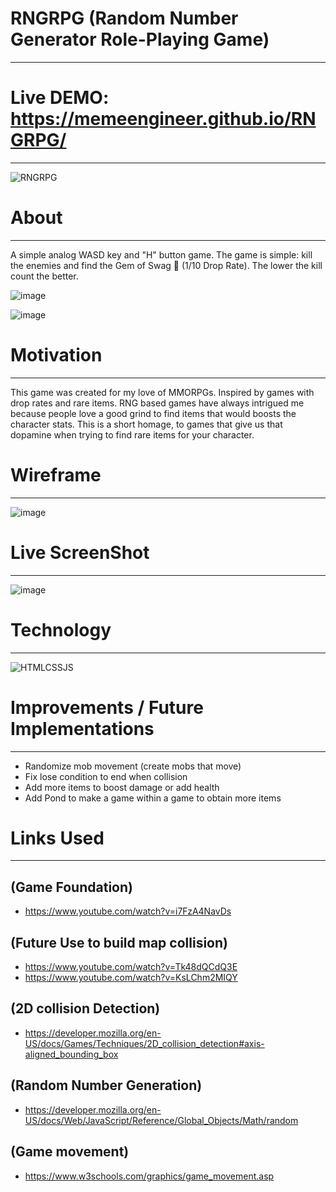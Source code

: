 # RNGRPG (Random Number Generator Role-Playing Game)
_____________
# Live DEMO: https://memeengineer.github.io/RNGRPG/
_____________

![RNGRPG](https://github.com/MemeEngineer/RNGRPG/assets/90629466/f0b6236d-5fb9-49f9-827c-4e49ba188078)

# About
______________
A simple analog WASD key and "H" button game. The game is simple: kill the enemies and find the Gem of Swag 💎 (1/10 Drop Rate). The lower the kill count the better.

![image](https://github.com/MemeEngineer/RNGRPG/assets/90629466/d976107e-ff36-46f3-8b5f-63d2c08d9150)

![image](https://github.com/MemeEngineer/RNGRPG/assets/90629466/e2afc6d8-5d2b-4d61-8175-53a9bc94cc31)

# Motivation
______________
This game was created for my love of MMORPGs. Inspired by games with drop rates and rare items. RNG based games have always intrigued me because people love a good grind to find items that would boosts the character stats. This is a short homage, to games that give us that dopamine when trying to find rare items for your character.

# Wireframe
_____________
![image](https://github.com/MemeEngineer/RNGRPG/assets/90629466/16fb3c07-2351-431e-a07a-50514917c46a)

# Live ScreenShot
_________________
![image](https://github.com/MemeEngineer/RNGRPG/assets/90629466/564835ce-f183-4bb5-b539-82682badef4a)



# Technology
______________

![HTMLCSSJS](https://github.com/MemeEngineer/RNGRPG/assets/90629466/7ce08ecb-c62b-4772-a7e6-647473cf1176)


# Improvements / Future Implementations
______________________________________
- Randomize mob movement (create mobs that move)
- Fix lose condition to end when collision
- Add more items to boost damage or add health
- Add Pond to make a game within a game to obtain more items


# Links Used
_________________
## (Game Foundation)
- https://www.youtube.com/watch?v=i7FzA4NavDs

## (Future Use to build map collision)
- https://www.youtube.com/watch?v=Tk48dQCdQ3E
- https://www.youtube.com/watch?v=KsLChm2MIQY

## (2D collision Detection)
- https://developer.mozilla.org/en-US/docs/Games/Techniques/2D_collision_detection#axis-aligned_bounding_box
  
## (Random Number Generation)
- https://developer.mozilla.org/en-US/docs/Web/JavaScript/Reference/Global_Objects/Math/random
  
## (Game movement)
- https://www.w3schools.com/graphics/game_movement.asp


